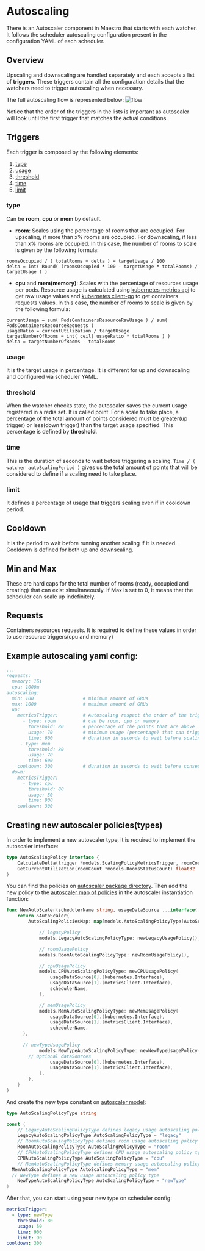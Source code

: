 Autoscaling
========

There is an Autoscaler component in Maestro that starts with each watcher. It follows the scheduler autoscaling configuration present in the configuration YAML of each scheduler.

## Overview
Upscaling and downscaling are handled separately and each accepts a list of **triggers**.
These triggers contain all the configuration details that the watchers need to trigger autoscaling when necessary. 

The full autoscaling flow is represented below:
![flow](./AutoscalingFlow.png "Autoscaling flow")

Notice that the order of the triggers in the lists is important as autoscaler will look until the first trigger that matches the actual conditions.

## Triggers
Each trigger is composed by the following elements:

1. [type](#type)
2. [usage](#usage)
3. [threshold](#threshold)
4. [time](#time)
5. [limit](#limit)

### type
Can be **room**, **cpu** or **mem** by default.
- **room**:
Scales using the percentage of rooms that are occupied. For upscaling, if more than x% rooms are occupied. For downscaling, if less than x% rooms are occupied.
In this case, the number of rooms to scale is given by the following formula:
```
roomsOccupied / ( totalRooms + delta ) = targetUsage / 100
delta = int( Round( (roomsOccupied * 100 - targetUsage * totalRooms) / targetUsage ) )
```

- **cpu** and **mem(memory)**:
Scales with the percentage of resources usage per pods. Resource usage is calculated using [kubernetes metrics api](https://github.com/kubernetes/metrics) to get raw usage values and [kubernetes client-go](https://github.com/kubernetes/client-go) to get containers requests values.
In this case, the number of rooms to scale is given by the following formula:
```
currentUsage = sum( PodsContainersResourceRawUsage ) / sum( PodsContainersResourceRequests )
usageRatio = currentUtilization / targetUsage
targetNumberOfRooms = int( ceil( usageRatio * totalRooms ) )
delta = targetNumberOfRooms - totalRooms
```

### usage
It is the target usage in percentage. It is different for up and downscaling and configured via scheduler YAML.

### threshold
When the watcher checks state, the autoscaler saves the current usage registered in a redis set. It is called point. For a scale to take place, a percentage of the total amount of points considered must be greater(up trigger) or less(down trigger) than the target usage specified. This percentage is defined by **threshold**.


### time
This is the duration of seconds to wait before triggering a scaling. 
```Time / ( watcher autoScalingPeriod )``` gives us the total amount of points that will be considered to define if a scaling need to take place.

### limit
It defines a percentage of usage that triggers scaling even if in cooldown period.

## Cooldown
It is the period to wait before running another scaling if it is needed. Cooldown is defined for both up and downscaling.

## Min and Max
These are hard caps for the total number of rooms (ready, occupied and creating) that can exist simultaneously. If Max is set to 0, it means that the scheduler can scale up indefinitely.

## Requests
Containers resources requests. It is required to define these values in order to use resource triggers(cpu and memory)

## Example autoscaling yaml config:

```yaml
...
requests:               
  memory: 1Gi              
  cpu: 1000m                
autoscaling:
  min: 100                  # minimum amount of GRUs
  max: 1000                 # maximum amount of GRUs
  up:
    metricsTrigger:         # Autoscaling respect the order of the triggers. The first that matches will autoscale
      - type: room          # can be room, cpu or memory
        threshold: 80       # percentage of the points that are above 'usage' needed to trigger scale up
        usage: 70           # minimum usage (percentage) that can trigger the scaling policy
        time: 600           # duration in seconds to wait before scaling policy takes place
     - type: mem            
        threshold: 80       
        usage: 70           
        time: 600           
    cooldown: 300           # duration in seconds to wait before consecutive scaling 
  down:
    metricsTrigger:
      - type: cpu
        threshold: 80       
        usage: 50           
        time: 900           
    cooldown: 300           
```

## Creating new autoscaler policies(types)
In order to implement a new autoscaler type, it is required to implement the autoscaler interface:
```go
type AutoScalingPolicy interface {
	CalculateDelta(trigger *models.ScalingPolicyMetricsTrigger, roomCount *models.RoomsStatusCount) int
	GetCurrentUtilization(roomCount *models.RoomsStatusCount) float32
}
```

You can find the policies on [autoscaler package directory](../autoscaler). Then add the new policy to the [autoscaler map of policies](../autoscaler/autoscaler.go) in the autoscaler instantiation function:
```go
func NewAutoScaler(schedulerName string, usageDataSource ...interface{}) *AutoScaler {
	return &AutoScaler{
		AutoScalingPoliciesMap: map[models.AutoScalingPolicyType]AutoScalingPolicy{

			// legacyPolicy
			models.LegacyAutoScalingPolicyType: newLegacyUsagePolicy(),

			// roomUsagePolicy
			models.RoomAutoScalingPolicyType: newRoomUsagePolicy(),

			// cpuUsagePolicy
			models.CPUAutoScalingPolicyType: newCPUUsagePolicy(
				usageDataSource[0].(kubernetes.Interface),
				usageDataSource[1].(metricsClient.Interface),
				schedulerName,
			),

			// memUsagePolicy
			models.MemAutoScalingPolicyType: newMemUsagePolicy(
				usageDataSource[0].(kubernetes.Interface),
				usageDataSource[1].(metricsClient.Interface),
				schedulerName,
      ),
      
      // newTypeUsagePolicy
			models.NewTypeAutoScalingPolicyType: newNewTypeUsagePolicy(
        // Optional dataSources
				usageDataSource[0].(kubernetes.Interface),
				usageDataSource[1].(metricsClient.Interface),
			),
		},
	}
}
```

And create the new type constant on [autoscaler model](../models/autoscaler.go):
```go
type AutoScalingPolicyType string

const (
	// LegacyAutoScalingPolicyType defines legacy usage autoscaling policy type
	LegacyAutoScalingPolicyType AutoScalingPolicyType = "legacy"
	// RoomAutoScalingPolicyType defines room usage autoscaling policy type
	RoomAutoScalingPolicyType AutoScalingPolicyType = "room"
	// CPUAutoScalingPolicyType defines CPU usage autoscaling policy type
	CPUAutoScalingPolicyType AutoScalingPolicyType = "cpu"
	// MemAutoScalingPolicyType defines memory usage autoscaling policy type
  MemAutoScalingPolicyType AutoScalingPolicyType = "mem"
  // NewType defines a new usage autoscaling policy type
	NewTypeAutoScalingPolicyType AutoScalingPolicyType = "newType"
)
```

After that, you can start using your new type on scheduler config:
```yaml
metricsTrigger:
  - type: newType
    threshold: 80       
    usage: 50          
    time: 900
    limit: 90           
cooldown: 300           
```